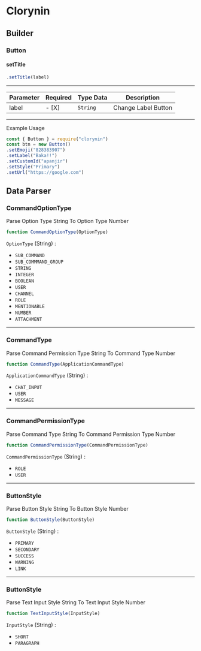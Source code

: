 # Clorynin

<h2>Builder</h2>
<h3>Button</h3>
<h4>setTitle</h3>

```js
.setTitle(label)
```

--------------
| Parameter | Required | Type Data | Description |
| ----- | ----- | ----- | ----- |
| label | - [X]  | `String` | Change Label Button |
--------------

Example Usage

```js
const { Button } = require("clorynin")
const btn = new Button()
.setEmoji("828383907")
.setLabel("Baka!!")
.setCustomId("apanjir")
.setStyle("Primary")
.setUrl("https://google.com")
```

<h2>Data Parser</h2>
<h3>CommandOptionType</h3>

Parse Option Type String To Option Type Number
```js
function CommandOptionType(OptionType)
```
`OptionType` (String) :
- `SUB_COMMAND`
- `SUB_COMMMAND_GROUP`
- `STRING`
- `INTEGER`
- `BOOLEAN`
- `USER`
- `CHANNEL`
- `ROLE`
- `MENTIONABLE`
- `NUMBER`
- `ATTACHMENT`

--------------------

<h3>CommandType</h3>

Parse Command Permission Type String To Command Type Number
```js
function CommandType(ApplicationCommandType)
```
`ApplicationCommandType` (String) :
- `CHAT_INPUT`
- `USER`
- `MESSAGE`

--------------------

<h3>CommandPermissionType</h3>

Parse Command Type String To Command Permission Type Number
```js
function CommandPermissionType(CommandPermissionType)
```
`CommandPermissionType` (String) :
- `ROLE`
- `USER`

---------------------

<h3>ButtonStyle</h3>

Parse Button Style String To Button Style Number
```js
function ButtonStyle(ButtonStyle)
```
`ButtonStyle` (String) :
- `PRIMARY`
- `SECONDARY`
- `SUCCESS`
- `WARNING`
- `LINK`

-------------------

<h3>ButtonStyle</h3>

Parse Text Input Style String To Text Input Style Number
```js
function TextInputStyle(InputStyle)
```
`InputStyle` (String) :
- `SHORT`
- `PARAGRAPH`
